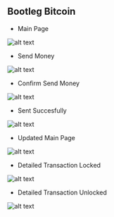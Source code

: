 ## Bootleg Bitcoin

- Main Page

![alt text](https://i.ibb.co/Lv4SzBT/main-page.jpg)

- Send Money

![alt text](https://i.ibb.co/BsdNN0J/send-money.jpg)

- Confirm Send Money

![alt text](https://i.ibb.co/7RNzQQR/warning-send.jpg)

- Sent Succesfully

![alt text](https://i.ibb.co/8XthSRD/send-success.jpg)

- Updated Main Page

![alt text](https://i.ibb.co/Prfj2p5/after-main-page.jpg)

- Detailed Transaction Locked

![alt text](https://i.ibb.co/k4cvLqg/locked-message.jpg)

- Detailed Transaction Unlocked

![alt text](https://i.ibb.co/3d4KCYP/unlocked-message.jpg)
